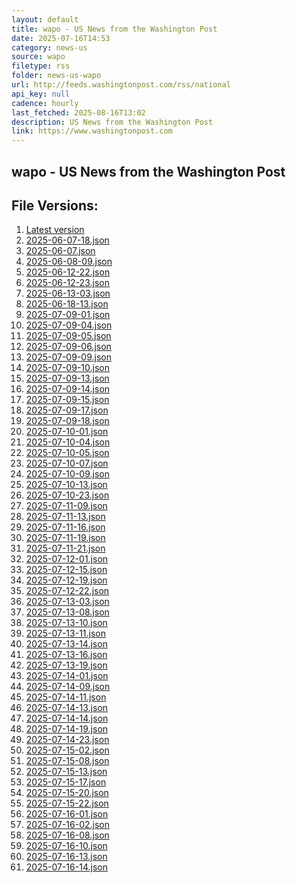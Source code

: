 ```yaml
---
layout: default
title: wapo - US News from the Washington Post
date: 2025-07-16T14:53
category: news-us
source: wapo
filetype: rss
folder: news-us-wapo
url: http://feeds.washingtonpost.com/rss/national
api_key: null
cadence: hourly
last_fetched: 2025-08-16T13:02
description: US News from the Washington Post
link: https://www.washingtonpost.com
---
```


## wapo - US News from the Washington Post

<div id="data-chart"></div>
<div id="data-table"></div>
<script>
document.addEventListener('DOMContentLoaded', function(){
  document.getElementById('data-table').textContent = 'This source isn't supported for tables yet.';
});
</script>

## File Versions:
1. [Latest version](./latest.json)
2. [2025-06-07-18.json](./2025-06-07-18.json)
3. [2025-06-07.json](./2025-06-07.json)
4. [2025-06-08-09.json](./2025-06-08-09.json)
5. [2025-06-12-22.json](./2025-06-12-22.json)
6. [2025-06-12-23.json](./2025-06-12-23.json)
7. [2025-06-13-03.json](./2025-06-13-03.json)
8. [2025-06-18-13.json](./2025-06-18-13.json)
9. [2025-07-09-01.json](./2025-07-09-01.json)
10. [2025-07-09-04.json](./2025-07-09-04.json)
11. [2025-07-09-05.json](./2025-07-09-05.json)
12. [2025-07-09-06.json](./2025-07-09-06.json)
13. [2025-07-09-09.json](./2025-07-09-09.json)
14. [2025-07-09-10.json](./2025-07-09-10.json)
15. [2025-07-09-13.json](./2025-07-09-13.json)
16. [2025-07-09-14.json](./2025-07-09-14.json)
17. [2025-07-09-15.json](./2025-07-09-15.json)
18. [2025-07-09-17.json](./2025-07-09-17.json)
19. [2025-07-09-18.json](./2025-07-09-18.json)
20. [2025-07-10-01.json](./2025-07-10-01.json)
21. [2025-07-10-04.json](./2025-07-10-04.json)
22. [2025-07-10-05.json](./2025-07-10-05.json)
23. [2025-07-10-07.json](./2025-07-10-07.json)
24. [2025-07-10-09.json](./2025-07-10-09.json)
25. [2025-07-10-13.json](./2025-07-10-13.json)
26. [2025-07-10-23.json](./2025-07-10-23.json)
27. [2025-07-11-09.json](./2025-07-11-09.json)
28. [2025-07-11-13.json](./2025-07-11-13.json)
29. [2025-07-11-16.json](./2025-07-11-16.json)
30. [2025-07-11-19.json](./2025-07-11-19.json)
31. [2025-07-11-21.json](./2025-07-11-21.json)
32. [2025-07-12-01.json](./2025-07-12-01.json)
33. [2025-07-12-15.json](./2025-07-12-15.json)
34. [2025-07-12-19.json](./2025-07-12-19.json)
35. [2025-07-12-22.json](./2025-07-12-22.json)
36. [2025-07-13-03.json](./2025-07-13-03.json)
37. [2025-07-13-08.json](./2025-07-13-08.json)
38. [2025-07-13-10.json](./2025-07-13-10.json)
39. [2025-07-13-11.json](./2025-07-13-11.json)
40. [2025-07-13-14.json](./2025-07-13-14.json)
41. [2025-07-13-16.json](./2025-07-13-16.json)
42. [2025-07-13-19.json](./2025-07-13-19.json)
43. [2025-07-14-01.json](./2025-07-14-01.json)
44. [2025-07-14-09.json](./2025-07-14-09.json)
45. [2025-07-14-11.json](./2025-07-14-11.json)
46. [2025-07-14-13.json](./2025-07-14-13.json)
47. [2025-07-14-14.json](./2025-07-14-14.json)
48. [2025-07-14-19.json](./2025-07-14-19.json)
49. [2025-07-14-23.json](./2025-07-14-23.json)
50. [2025-07-15-02.json](./2025-07-15-02.json)
51. [2025-07-15-08.json](./2025-07-15-08.json)
52. [2025-07-15-13.json](./2025-07-15-13.json)
53. [2025-07-15-17.json](./2025-07-15-17.json)
54. [2025-07-15-20.json](./2025-07-15-20.json)
55. [2025-07-15-22.json](./2025-07-15-22.json)
56. [2025-07-16-01.json](./2025-07-16-01.json)
57. [2025-07-16-02.json](./2025-07-16-02.json)
58. [2025-07-16-08.json](./2025-07-16-08.json)
59. [2025-07-16-10.json](./2025-07-16-10.json)
60. [2025-07-16-13.json](./2025-07-16-13.json)
61. [2025-07-16-14.json](./2025-07-16-14.json)
